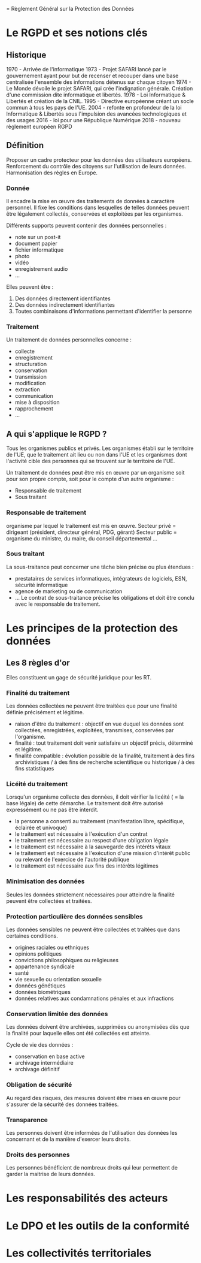 = Règlement Général sur la Protection des Données

# Le RGPD et ses notions clés

## Historique
1970 - Arrivée de l'informatique 
1973 - Projet SAFARI lancé par le gouvernement ayant pour but de recenser et recouper dans une base centralisée l'ensemble des informations détenus sur chaque citoyen
1974 - Le Monde dévoile le projet SAFARI, qui crée l'indignation générale. Création d'une commission dite informatique et libertés.
1978 - Loi Informatique & Libertés et création de la CNIL.
1995 - Directive européenne créant un socle commun à tous les pays de l'UE.
2004 - refonte en profondeur de la loi Informatique & Libertés sous l'impulsion des avancées technologiques et des usages
2016 - loi pour une République Numérique
2018 - nouveau règlement européen RGPD

## Définition
Proposer un cadre protecteur pour les données des utilisateurs européens. 
Renforcement du contrôle des citoyens sur l'utilisation de leurs données. 
Harmonisation des règles en Europe.

### Donnée
Il encadre la mise en œuvre des traitements de données à caractère personnel. Il fixe les conditions dans lesquelles de telles données peuvent être légalement collectés, conservées et exploitées par les organismes.

Différents supports peuvent contenir des données personnelles : 
- note sur un post-it
- document papier
- fichier informatique
- photo
- vidéo
- enregistrement audio
- ...

Elles peuvent être : 
1. Des données directement identifiantes
2. Des données indirectement identifiantes
3. Toutes combinaisons d'informations permettant d'identifier la personne

### Traitement
Un traitement de données personnelles concerne : 
- collecte
- enregistrement
- structuration
- conservation
- transmission
- modification
- extraction
- communication
- mise à disposition
- rapprochement
- ...


## A qui s'applique le RGPD ? 
Tous les organismes publics et privés.
Les organismes établi sur le territoire de l'UE, que le traitement ait lieu ou non dans l'UE et les organismes dont l'activité cible des personnes qui se trouvent sur le territoire de l'UE. 

Un traitement de données peut être mis en œuvre par un organisme soit pour son propre compte, soit pour le compte d'un autre organisme :
- Responsable de traitement
- Sous traitant

### Responsable de traitement
organisme par lequel le traitement est mis en œuvre. 
Secteur privé = dirigeant (président, directeur général, PDG, gérant)
Secteur public = organisme du ministre, du maire, du conseil départemental ...

### Sous traitant
La sous-traitance peut concerner une tâche bien précise ou plus étendues :
- prestataires de services informatiques, intégrateurs de logiciels, ESN, sécurité informatique
- agence de marketing ou de communication
- ...
Le contrat de sous-traitance précise les obligations et doit être conclu avec le responsable de traitement.

# Les principes de la protection des données

## Les 8 règles d'or
Elles constituent un gage de sécurité juridique pour les RT.

### Finalité du traitement
Les données collectées ne peuvent être traitées que pour une finalité définie précisément et légitime.
- raison d'être du traitement : objectif en vue duquel les données sont collectées, enregistrées, exploitées, transmises, conservées par l'organisme.
- finalité : tout traitement doit venir satisfaire un objectif précis, déterminé et légitime.
- finalité compatible : évolution possible de la finalité, traitement à des fins archivistiques / à des fins de recherche scientifique ou historique / à des fins statistiques

### Licéité du traitement
Lorsqu'un organisme collecte des données, il doit vérifier la licéité ( = la base légale) de cette démarche.
Le traitement doit être autorisé expressément ou ne pas être interdit.
- la personne a consenti au traitement (manifestation libre, spécifique, éclairée et univoque)
- le traitement est nécessaire à l'exécution d'un contrat
- le traitement est nécessaire au respect d'une obligation légale
- le traitement est nécessaire à la sauvegarde des intérêts vitaux
- le traitement est nécessaire à l'exécution d'une mission d'intérêt public ou relevant de l'exercice de l'autorité publique
- le traitement est nécessaire aux fins des intérêts légitimes

### Minimisation des données
Seules les données strictement nécessaires pour atteindre la finalité peuvent être collectées et traitées. 

### Protection particulière des données sensibles
Les données sensibles ne peuvent être collectées et traitées que dans certaines conditions.
- origines raciales ou ethniques
- opinions politiques
- convictions philosophiques ou religieuses
- appartenance syndicale
- santé
- vie sexuelle ou orientation sexuelle
- données génétiques
- données biométriques
- données relatives aux condamnations pénales et aux infractions

### Conservation limitée des données
Les données doivent être archivées, supprimées ou anonymisées dès que la finalité pour laquelle elles ont été collectées est atteinte.

Cycle de vie des données : 
- conservation en base active
- archivage intermédiaire
- archivage définitif

### Obligation de sécurité
Au regard des risques, des mesures doivent être mises en œuvre pour s'assurer de la sécurité des données traitées.

### Transparence
Les personnes doivent être informées de l'utilisation des données les concernant et de la manière d'exercer leurs droits. 

### Droits des personnes
Les personnes bénéficient de nombreux droits qui leur permettent de garder la maitrise de leurs données. 

# Les responsabilités des acteurs
# Le DPO et les outils de la conformité
# Les collectivités territoriales
